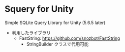 # Squery for Unity
Simple SQLite Query Library for Unity (5.6.5 later)

* 利用したライブラリ
  * FastString: https://github.com/snozbot/FastString
    * StringBuilder クラスで代用可能
  
